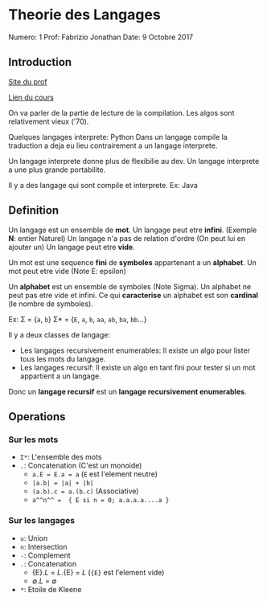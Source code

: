 # Theorie des Langages

Numero: 1
Prof: Fabrizio Jonathan
Date: 9 Octobre 2017

## Introduction

[Site du prof](http://jo.fabrizio.free.fr)

[Lien du cours](https://www.lrde.epita.fr/wiki/Courses/THL)

On va parler de la partie de lecture de la compilation.
Les algos sont relativement vieux ('70).

Quelques langages interprete: Python
Dans un langage compile la traduction a deja eu lieu contrairement a un langage
interprete.

Un langage interprete donne plus de flexibilie au dev.
Un langage interprete a une plus grande portabilite.

Il y a des langage qui sont compile et interprete. Ex: Java

## Definition

Un langage est un ensemble de **mot**.
Un langage peut etre **infini**. (Exemple **N**: entier Naturel)
Un langage n'a pas de relation d'ordre (On peut lui en ajouter un)
Un langage peut etre **vide**.

Un mot est une sequence **fini** de **symboles** appartenant a un **alphabet**.
Un mot peut etre vide (Note E: epsilon)

Un **alphabet** est un ensemble de symboles (Note Sigma).
Un alphabet ne peut pas etre vide et infini.
Ce qui **caracterise** un alphabet est son **cardinal** (le nombre de symboles).

Ex:
Σ = {`a`, `b`}
Σ* = {`E`, `a`, `b`, `aa`, `ab`, `ba`, `bb`...}

Il y a deux classes de langage:
* Les langages recursivement enumerables: Il existe un algo pour lister tous les mots du langage.
* Les langages recursif: Il existe un algo en tant fini pour tester si un mot appartient a un langage.

Donc un **langage recursif** est un **langage recursivement enumerables**.

## Operations

### Sur les mots

* `Σ*`: L'ensemble des mots
* `.`: Concatenation (C'est un monoide)
  * `a.E = E.a = a` (`E` est l'element neutre)
  * `|a.b| = |a| + |b|`
  * `(a.b).c = a.(b.c)` (Associative)
  * `a^^n^^ =  { E si n = 0; a.a.a.a....a }`

### Sur les langages

* `∪`: Union
* `∩`: Intersection
* `-`: Complement
* `.`: Concatenation
  * {E}.*L* = *L*.{E} = *L* (`{E}` est l'element vide)
  * ∅.*L* = ∅
* `*`: Etoile de Kleene
